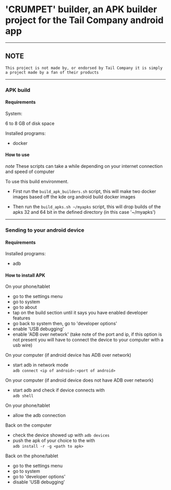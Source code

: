 # 'CRUMPET' builder, an APK builder project for the Tail Company android app

---

## **NOTE**  

``` text
This project is not made by, or endorsed by Tail Company it is simply a project made by a fan of their products
```

---

### APK build

#### Requirements

System:

6 to 8 GB of disk space

Installed programs:

- docker

#### How to use

_note_ These scripts can take a while depending on your internet connection and speed of computer

To use this build environment.  

- First run the ```build_apk_builders.sh``` script, this will make two docker images based off the kde org android build docker images  

- Then run the ```build_apks.sh ~/myapks``` script, this will drop builds of the apks 32 and 64 bit in the defined directory (in this case '~/myapks')

---

### Sending to your android device

#### Requirements

Installed programs:

- adb

#### How to install APK

On your phone/tablet  

- go to the settings menu
- go to system
- go to about
- tap on the build section until it says you have enabled developer features
- go back to system then, go to 'developer options'
- enable 'USB debugging'
- enable 'ADB over network' (take note of the port and ip, if this option is not present you will have to connect the device to your computer with a usb wire)

On your computer (if android device has ADB over network)

- start adb in network mode  
  ``` adb connect <ip of android>:<port of android> ```

On your computer (if android device does not have ADB over network)

- start adb and check if device connects with  
  ``` adb shell ```

On your phone/tablet

- allow the adb connection

Back on the computer

- check the device showed up with
  ```adb devices```
- push the apk of your choice to the  with  
  ```adb install -r -g <path to apk>```

Back on the phone/tablet

- go to the settings menu
- go to system
- go to 'developer options'
- disable 'USB debugging'
